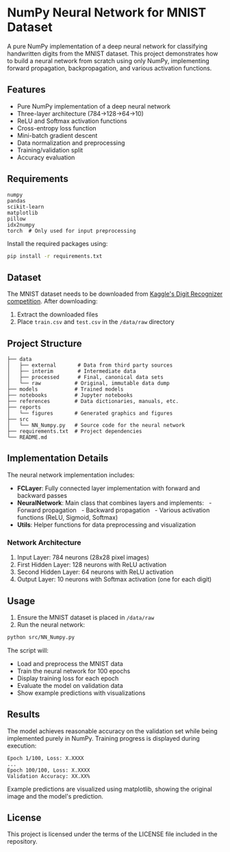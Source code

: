 # NumPy Neural Network for MNIST Dataset

A pure NumPy implementation of a deep neural network for classifying handwritten digits from the MNIST dataset. This project demonstrates how to build a neural network from scratch using only NumPy, implementing forward propagation, backpropagation, and various activation functions.

## Features

- Pure NumPy implementation of a deep neural network
- Three-layer architecture (784->128->64->10)
- ReLU and Softmax activation functions
- Cross-entropy loss function
- Mini-batch gradient descent
- Data normalization and preprocessing
- Training/validation split
- Accuracy evaluation

## Requirements

```
numpy
pandas
scikit-learn
matplotlib
pillow
idx2numpy
torch  # Only used for input preprocessing
```

Install the required packages using:

```bash
pip install -r requirements.txt
```

## Dataset

The MNIST dataset needs to be downloaded from [Kaggle's Digit Recognizer competition](https://www.kaggle.com/competitions/digit-recognizer/data). After downloading:

1. Extract the downloaded files
2. Place `train.csv` and `test.csv` in the `/data/raw` directory

## Project Structure

```
├── data
│   ├── external       # Data from third party sources
│   ├── interim        # Intermediate data
│   ├── processed      # Final, canonical data sets
│   └── raw           # Original, immutable data dump
├── models            # Trained models
├── notebooks         # Jupyter notebooks
├── references        # Data dictionaries, manuals, etc.
├── reports          
│   └── figures       # Generated graphics and figures
├── src
│   └── NN_Numpy.py   # Source code for the neural network
├── requirements.txt  # Project dependencies
└── README.md
```

## Implementation Details

The neural network implementation includes:

- **FCLayer**: Fully connected layer implementation with forward and backward passes
- **NeuralNetwork**: Main class that combines layers and implements:
  - Forward propagation
  - Backward propagation
  - Various activation functions (ReLU, Sigmoid, Softmax)
- **Utils**: Helper functions for data preprocessing and visualization

### Network Architecture

1. Input Layer: 784 neurons (28x28 pixel images)
2. First Hidden Layer: 128 neurons with ReLU activation
3. Second Hidden Layer: 64 neurons with ReLU activation
4. Output Layer: 10 neurons with Softmax activation (one for each digit)

## Usage

1. Ensure the MNIST dataset is placed in `/data/raw`
2. Run the neural network:

```bash
python src/NN_Numpy.py
```

The script will:
- Load and preprocess the MNIST data
- Train the neural network for 100 epochs
- Display training loss for each epoch
- Evaluate the model on validation data
- Show example predictions with visualizations

## Results

The model achieves reasonable accuracy on the validation set while being implemented purely in NumPy. Training progress is displayed during execution:

```
Epoch 1/100, Loss: X.XXXX
...
Epoch 100/100, Loss: X.XXXX
Validation Accuracy: XX.XX%
```

Example predictions are visualized using matplotlib, showing the original image and the model's prediction.

## License

This project is licensed under the terms of the LICENSE file included in the repository.